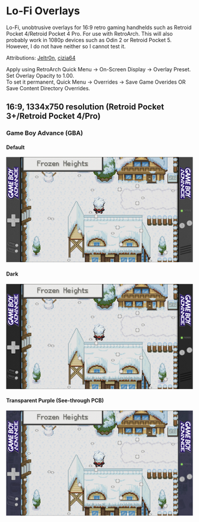 # Lo-Fi Overlays
Lo-Fi, unobtrusive overlays for 16:9 retro gaming handhelds such as Retroid Pocket 4/Retroid Pocket 4 Pro. For use with RetroArch. This will also probably work in 1080p devices such as Odin 2 or Retroid Pocket 5. However, I do not have neither so I cannot test it.  
  
Attributions: [Jeltr0n](https://github.com/Jeltr0n/Retro-Overlays), [cizia64](https://github.com/cizia64/CrossMix-OS)  

Apply using RetroArch Quick Menu -> On-Screen Display -> Overlay Preset. Set Overlay Opacity to 1.00.  
To set it permanent, Quick Menu -> Overrides -> Save Game Overides OR Save Content Directory Overrides.

## 16:9, 1334x750 resolution (Retroid Pocket 3+/Retroid Pocket 4/Pro) ##
### Game Boy Advance (GBA) ###
#### Default ####
<img src="preview/LoFi_GBA_750p_preview.png" alt="gba" width="600px">

#### Dark ####
<img src="preview/LoFi_GBA_dark_750p_preview.png" alt="gba-dark" width="600px">

#### Transparent Purple (See-through PCB) ####
<img src="preview/LoFi_GBA_transpurp_750p_preview.png" alt="gba-transparent-purple" width="1200px">


